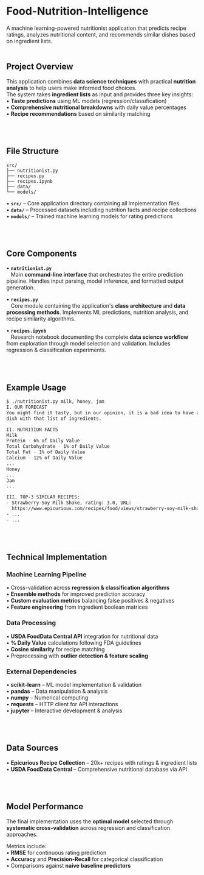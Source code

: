 # Food-Nutrition-Intelligence
A machine learning-powered nutritionist application that predicts recipe ratings, analyzes nutritional content, and recommends similar dishes based on ingredient lists.
<br><br>

## **Project Overview**
This application combines **data science techniques** with practical **nutrition analysis** to help users make informed food choices.  
The system takes **ingredient lists** as input and provides three key insights:  
• **Taste predictions** using ML models (regression/classification)  
• **Comprehensive nutritional breakdowns** with daily value percentages  
• **Recipe recommendations** based on similarity matching  

<br><br>

## **File Structure**
```
src/
├── nutritionist.py
├── recipes.py
├── recipes.ipynb
├── data/
└── models/
```

• **`src/`** – Core application directory containing all implementation files  
• **`data/`** – Processed datasets including nutrition facts and recipe collections  
• **`models/`** – Trained machine learning models for rating predictions  

<br><br>

## **Core Components**
• **`nutritionist.py`**  
&nbsp;&nbsp; Main **command-line interface** that orchestrates the entire prediction pipeline. Handles input parsing, model inference, and formatted output generation.  

• **`recipes.py`**  
&nbsp;&nbsp; Core module containing the application's **class architecture** and **data processing methods**. Implements ML predictions, nutrition analysis, and recipe similarity algorithms.  

• **`recipes.ipynb`**  
&nbsp;&nbsp; Research notebook documenting the complete **data science workflow** from exploration through model selection and validation. Includes regression & classification experiments.  

<br><br>

## **Example Usage**
```bash
$ ./nutritionist.py milk, honey, jam
I. OUR FORECAST
You might find it tasty, but in our opinion, it is a bad idea to have a
dish with that list of ingredients.

II. NUTRITION FACTS
Milk
Protein - 6% of Daily Value
Total Carbohydrate - 1% of Daily Value
Total Fat - 1% of Daily Value
Calcium - 12% of Daily Value
...
Honey
...
Jam
...

III. TOP-3 SIMILAR RECIPES:
- Strawberry-Soy Milk Shake, rating: 3.0, URL:
  https://www.epicurious.com/recipes/food/views/strawberry-soy-milk-shake-239217
- ...
- ...
```
<br><br>

## **Technical Implementation**
### **Machine Learning Pipeline**
• Cross-validation across **regression & classification algorithms**  
• **Ensemble methods** for improved prediction accuracy  
• **Custom evaluation metrics** balancing false positives & negatives  
• **Feature engineering** from ingredient boolean matrices  

### **Data Processing**
• **USDA FoodData Central API** integration for nutritional data  
• **% Daily Value** calculations following FDA guidelines  
• **Cosine similarity** for recipe matching  
• Preprocessing with **outlier detection & feature scaling**  

### **External Dependencies**
• **scikit-learn** – ML model implementation & validation  
• **pandas** – Data manipulation & analysis  
• **numpy** – Numerical computing  
• **requests** – HTTP client for API interactions  
• **jupyter** – Interactive development & analysis  

<br><br>

## **Data Sources**
• **Epicurious Recipe Collection** – 20k+ recipes with ratings & ingredient lists  
• **USDA FoodData Central** – Comprehensive nutritional database via API  

<br><br>

## **Model Performance**
The final implementation uses the **optimal model** selected through **systematic cross-validation** across regression and classification approaches.  

Metrics include:  
• **RMSE** for continuous rating prediction  
• **Accuracy** and **Precision-Recall** for categorical classification  
• Comparisons against **naive baseline predictors**  


